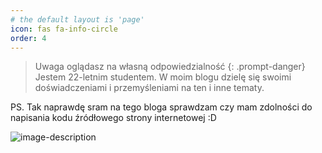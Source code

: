 ```yaml
---
# the default layout is 'page'
icon: fas fa-info-circle
order: 4
---
```


> Uwaga oglądasz na własną odpowiedzialność 
{: .prompt-danger}
Jestem 22-letnim studentem. W moim blogu dzielę się swoimi doświadczeniami i przemyśleniami na ten i inne tematy.

PS. Tak naprawdę sram na tego bloga sprawdzam czy mam zdolności do napisania kodu źródłowego strony internetowej :D 


![image-description](https://twojememy.pl/wp-content/uploads/2020/05/comment_1590824678dgCukGpHiuIvp3GIiZNHBl.jpg)